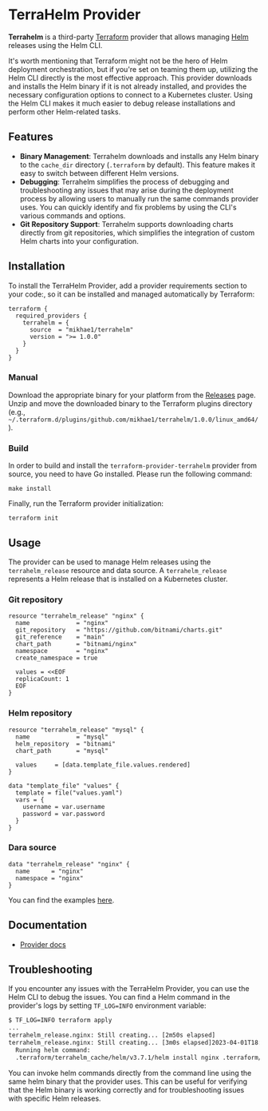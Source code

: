 # TerraHelm Provider

**Terrahelm** is a third-party [Terraform](https://www.terraform.io/) provider that allows managing [Helm](https://helm.sh/) releases using the Helm CLI.

It's worth mentioning that Terraform might not be the hero of Helm deployment orchestration, but if you're set on teaming them up, utilizing the Helm CLI directly is the most effective approach. This provider downloads and installs the Helm binary if it is not already installed, and provides the necessary configuration options to connect to a Kubernetes cluster. Using the Helm CLI makes it much easier to debug release installations and perform other Helm-related tasks.

## Features

- **Binary Management**: Terrahelm downloads and installs any Helm binary to the `cache_dir` directory (`.terraform` by default). This feature makes it easy to switch between different Helm versions.
- **Debugging**: Terrahelm simplifies the process of debugging and troubleshooting any issues that may arise during the deployment process by allowing users to manually run the same commands provider uses. You can quickly identify and fix problems by using the CLI's various commands and options.
- **Git Repository Support**: Terrahelm supports downloading charts directly from git repositories, which simplifies the integration of custom Helm charts into your configuration.

## Installation

To install the TerraHelm Provider, add a provider requirements section to your code:, so it can be installed and managed automatically by Terraform:

```hcl
terraform {
  required_providers {
    terrahelm = {
      source  = "mikhae1/terrahelm"
      version = ">= 1.0.0"
    }
  }
}
```

### Manual

Download the appropriate binary for your platform from the [Releases](https://github.com/mikhae1/terrahelm/releases/latest) page.
Unzip and move the downloaded binary to the Terraform plugins directory (e.g., `~/.terraform.d/plugins/github.com/mikhae1/terrahelm/1.0.0/linux_amd64/`).

### Build

In order to build and install the `terraform-provider-terrahelm` provider from source, you need to have Go installed.
Please run the following command:

    make install


Finally, run the Terraform provider initialization:

    terraform init

## Usage

The provider can be used to manage Helm releases using the `terrahelm_release` resource and data source. A `terrahelm_release` represents a Helm release that is installed on a Kubernetes cluster.

### Git repository

```hcl
resource "terrahelm_release" "nginx" {
  name             = "nginx"
  git_repository   = "https://github.com/bitnami/charts.git"
  git_reference    = "main"
  chart_path       = "bitnami/nginx"
  namespace        = "nginx"
  create_namespace = true

  values = <<EOF
  replicaCount: 1
  EOF
}
```

### Helm repository

```
resource "terrahelm_release" "mysql" {
  name             = "mysql"
  helm_repository  = "bitnami"
  chart_path       = "mysql"

  values     = [data.template_file.values.rendered]
}

data "template_file" "values" {
  template = file("values.yaml")
  vars = {
    username = var.username
    password = var.password
  }
}
```

### Dara source

```hcl
data "terrahelm_release" "nginx" {
  name      = "nginx"
  namespace = "nginx"
}
```

You can find the examples [here](./examples).

## Documentation

- [Provider docs](./docs/index.md)

## Troubleshooting

If you encounter any issues with the TerraHelm Provider, you can use the Helm CLI to debug the issues. You can find a Helm command in the provider's logs by setting `TF_LOG=INFO` environment variable:

```sh
$ TF_LOG=INFO terraform apply
...
terrahelm_release.nginx: Still creating... [2m50s elapsed]
terrahelm_release.nginx: Still creating... [3m0s elapsed]2023-04-01T18:46:53.636+0300 [INFO]  provider.terraform-provider-terrahelm:
  Running helm command:
  .terraform/terrahelm_cache/helm/v3.7.1/helm install nginx .terraform/terrahelm_cache/repos/charts.git/main/bitnami/nginx --kube-context rancher-desktop --namespace nginx --create-namespace --version 13.2.1 -f .terraform/terrahelm_cache/values/charts.git/main/nginx-f6749b77d453441e-values.yaml --logtostderr
```

You can invoke helm commands directly from the command line using the same helm binary that the provider uses. This can be useful for verifying that the Helm binary is working correctly and for troubleshooting issues with specific Helm releases.
